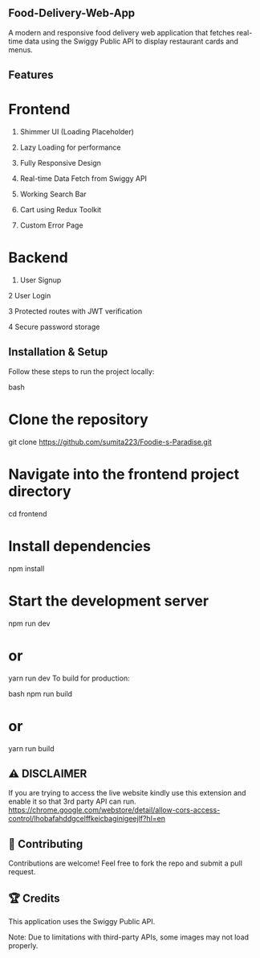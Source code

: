 ## Food-Delivery-Web-App
A modern and responsive food delivery web application that fetches real-time data using the Swiggy Public API to display restaurant cards and menus.

## Features
# Frontend
1. Shimmer UI (Loading Placeholder)

2. Lazy Loading for performance

3. Fully Responsive Design

4. Real-time Data Fetch from Swiggy API

5. Working Search Bar

6. Cart using Redux Toolkit

7. Custom Error Page
# Backend
1. User Signup

2 User Login

3 Protected routes with JWT verification

4 Secure password storage
## Installation & Setup
Follow these steps to run the project locally:

bash
# Clone the repository
git clone https://github.com/sumita223/Foodie-s-Paradise.git

# Navigate into the frontend project directory
cd frontend

# Install dependencies
npm install

# Start the development server
npm run dev
# or
yarn run dev
To build for production:

bash
npm run build
# or
yarn run build

## ⚠️ DISCLAIMER
If you are trying to access the live website kindly use this extension and enable it so that 3rd party API can run. https://chrome.google.com/webstore/detail/allow-cors-access-control/lhobafahddgcelffkeicbaginigeejlf?hl=en


## 🤝 Contributing
Contributions are welcome!
Feel free to fork the repo and submit a pull request.

## 🏆 Credits
This application uses the Swiggy Public API.

Note: Due to limitations with third-party APIs, some images may not load properly.
